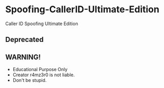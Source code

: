 # Spoofing-CallerID-Ultimate-Edition
Caller ID Spoofing Ultimate Edition 
## Deprecated 
## WARNING!
- Educational Purpose Only 
- Creator r4mz3r0 is not liable. 
- Don't be stupid. 

